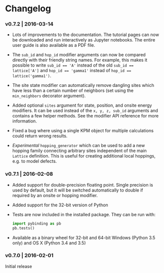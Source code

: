 # Changelog

### v0.7.2 | 2016-03-14

* Lots of improvements to the documentation. The tutorial pages can now be downloaded and run
  interactively as Jupyter notebooks. The entire user guide is also available as a PDF file.

* The `sub_id` and `hop_id` modifier arguments can now be compared directly with their friendly
  string names. For example, this makes it possible to write `sub_id == 'A'` instead of the old
  `sub_id == lattice['A']` and `hop_id == 'gamma1'` instead of `hop_id == lattice('gamma1')`.

* The site state modifier can automatically remove dangling sites which have less than a certain
  number of neighbors (set using the `min_neighbors` decorator argument).

* Added optional `sites` argument for state, position, and onsite energy modifiers.
  It can be used instead of the `x, y, z, sub_id` arguments and contains a few helper methods.
  See the modifier API reference for more information.

* Fixed a bug where using a single KPM object for multiple calculations could return wrong results.

* *Experimental* `hopping_generator` which can be used to add a new hopping family connecting
  arbitrary sites independent of the main `Lattice` definition. This is useful for creating 
  additional local hoppings, e.g. to model defects.


### v0.7.1 | 2016-02-08

* Added support for double-precision floating point. Single precision is used by default,
  but it will be switched automatically to double if required by an onsite or hopping modifier.

* Added support for the 32-bit version of Python

* Tests are now included in the installed package. They can be run with:

  ```python
  import pybinding as pb
  pb.tests()
  ```

* Available as a binary wheel for 32-bit and 64-bit Windows (Python 3.5 only)
  and OS X (Python 3.4 and 3.5)


### v0.7.0 | 2016-02-01

Initial release
